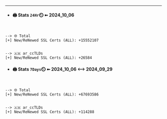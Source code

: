 

---
- #### 🖨️ **Stats** `24Hr`⏲️ ➼ 2024_10_06
```console


--> 🌐 Total
[+] New/ReNewed SSL Certs (ALL): +15552107


--> 🇦🇷 ar_ccTLDs
[+] New/ReNewed SSL Certs (ALL): +26584

```

- #### 🖨️ **Stats** `7Days`⏲️ ➼ 2024_10_06 <--> 2024_09_29
```console


--> 🌐 Total
[+] New/ReNewed SSL Certs (ALL): +67693586


--> 🇦🇷 ar_ccTLDs
[+] New/ReNewed SSL Certs (ALL): +114288

```

